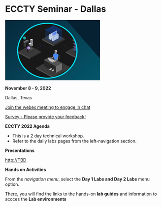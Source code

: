 # ECCTY Seminar - Dallas

![](images/techjam.png)


**November 8 - 9, 2022** 

Dallas, Texas


  [Join the webex meeting to engage in chat](https://ibm.webex.com/ibm/j.php?MTID=m1fc4cb10b073336cf311e2861bf6cbac)
  
 
  
 [Survey - Please provide your feedback!](https://www.surveygizmo.com/s3/7050746/2022-IBM-Expertise-Connect-Comes-to-DTCC-Seminar-Dallas)


**ECCTY 2022 Agenda**

  - This is a 2 day technical workshop.  
  - Refer to the daily labs pages from the left-navigation section.
  
  


**Presentations**

[http://TBD](http://TBD)


**Hands on Activities**


From the _navigation menu_, select the **Day 1 Labs and Day 2 Labs** menu option.  

There, you will find the links to the hands-on **lab guides** and information to accces the **Lab environments** 



